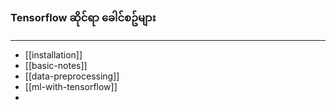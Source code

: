 ### Tensorflow ဆိုင်ရာ ခေါင်စဥ်များ
---
- [[installation]]
- [[basic-notes]]
- [[data-preprocessing]]
- [[ml-with-tensorflow]]
- 